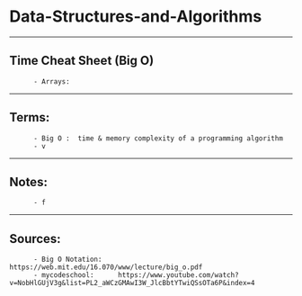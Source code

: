 # Data-Structures-and-Algorithms
____________________________________

## Time Cheat Sheet (Big O)
          - Arrays: 

____________________________________
## Terms:
          - Big O :  time & memory complexity of a programming algorithm
          - v

____________________________________
## Notes:
          - f


____________________________________
## Sources: 
          - Big O Notation:    https://web.mit.edu/16.070/www/lecture/big_o.pdf
          - mycodeschool:      https://www.youtube.com/watch?v=NobHlGUjV3g&list=PL2_aWCzGMAwI3W_JlcBbtYTwiQSsOTa6P&index=4
